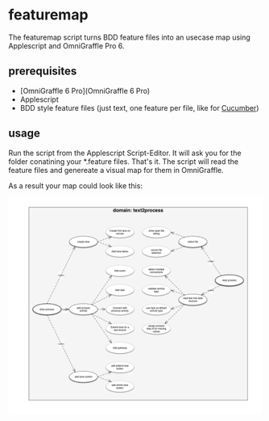 # featuremap

The featuremap script turns BDD feature files into an usecase map using Applescript and OmniGraffle Pro 6.

## prerequisites

* [OmniGraffle 6 Pro](OmniGraffle 6 Pro)
* Applescript
* BDD style feature files (just text, one feature per file, like for [Cucumber](https://github.com/cucumber/cucumber/wiki/Feature-Introduction))

## usage
Run the script from the Applescript Script-Editor. It will ask you for the folder conatining your *.feature files. That's it. The script will read the feature files and genereate a visual map for them in OmniGraffle.

As a result your map could look like this:

![sample feature map](doc/img/sample_map.png)
